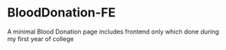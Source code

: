 # BloodDonation-FE
A minimal Blood Donation page includes frontend only which done during my first year of college
  
